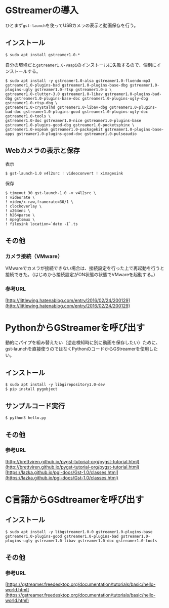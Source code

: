# GStreamerの導入

ひとまず`gst-launch`を使ってUSBカメラの表示と動画保存を行う。

## インストール

```console
$ sudo apt install gstreamer1.0-*
```

自分の環境だと`gstreamer1.0-vaapi`のインストールに失敗するので、個別にインストールする。

```console
$ sudo apt install -y gstreamer1.0-alsa gstreamer1.0-fluendo-mp3 gstreamer1.0-plugins-bad gstreamer1.0-plugins-base-dbg gstreamer1.0-plugins-ugly gstreamer1.0-rtsp gstreamer1.0-x \
gstreamer1.0-clutter-3.0 gstreamer1.0-libav gstreamer1.0-plugins-bad-dbg gstreamer1.0-plugins-base-doc gstreamer1.0-plugins-ugly-dbg gstreamer1.0-rtsp-dbg \
gstreamer1.0-crystalhd gstreamer1.0-libav-dbg gstreamer1.0-plugins-bad-doc gstreamer1.0-plugins-good gstreamer1.0-plugins-ugly-doc gstreamer1.0-tools \
gstreamer1.0-doc gstreamer1.0-nice gstreamer1.0-plugins-base gstreamer1.0-plugins-good-dbg gstreamer1.0-pocketsphinx \
gstreamer1.0-espeak gstreamer1.0-packagekit gstreamer1.0-plugins-base-apps gstreamer1.0-plugins-good-doc gstreamer1.0-pulseaudio
```

## Webカメラの表示と保存

表示

```console
$ gst-launch-1.0 v4l2src ! videoconvert ! ximagesink
```

保存

```console
$ timeout 30 gst-launch-1.0 -v v4l2src \
! videorate \
! video/x-raw,framerate=30/1 \
! clockoverlay \
! x264enc \
! h264parse \
! mpegtsmux \
! filesink location=`date -I`.ts
```

## その他

### カメラ接続（VMware）

VMwareでカメラが接続できない場合は、接続設定を行った上で再起動を行うと接続できた。（はじめから接続設定がON状態の状態でVMwareを起動する。）

### 参考URL

[http://littlewing.hatenablog.com/entry/2016/02/24/200129](http://littlewing.hatenablog.com/entry/2016/02/24/200129)

# PythonからGStreamerを呼び出す

動的にパイプを組み替えたい（逆走検知時に別に動画を保存したい）ために、gst-launchを直接使うのではなくPythonのコードからGStreamerを使用したい。

## インストール

```console
$ sudo apt install -y libgirepository1.0-dev
$ pip install pygobject
```

## サンプルコード実行

```console
$ python3 hello.py
```

## その他

### 参考URL

[http://brettviren.github.io/pygst-tutorial-org/pygst-tutorial.html](http://brettviren.github.io/pygst-tutorial-org/pygst-tutorial.html)  
[https://lazka.github.io/pgi-docs/Gst-1.0/classes.html](https://lazka.github.io/pgi-docs/Gst-1.0/classes.html)

# C言語からGSdtreamerを呼び出す

## インストール

```console
$ sudo apt install -y libgstreamer1.0-0 gstreamer1.0-plugins-base gstreamer1.0-plugins-good gstreamer1.0-plugins-bad gstreamer1.0-plugins-ugly gstreamer1.0-libav gstreamer1.0-doc gstreamer1.0-tools
```

## その他

### 参考URL

[https://gstreamer.freedesktop.org/documentation/tutorials/basic/hello-world.html](https://gstreamer.freedesktop.org/documentation/tutorials/basic/hello-world.html)
